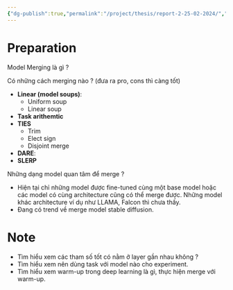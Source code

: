 ```yaml
---
{"dg-publish":true,"permalink":"/project/thesis/report-2-25-02-2024/","tags":["gardenEntry"]}
---
```



# Preparation

Model Merging là gì ?

Có những cách merging nào ? (đưa ra pro, cons thì càng tốt)
- **Linear (model soups)**:
	- Uniform soup
	- Linear soup
- **Task arithemtic**
- **TIES**
	- Trim
	- Elect sign
	- Disjoint merge
- **DARE**:
- **SLERP**

Những dạng model quan tâm để merge ?
- Hiện tại chỉ những model được fine-tuned cùng một base model hoặc các model có cùng architecture cũng có thể merge được. Những model khác architecture ví dụ như LLAMA, Falcon thì chưa thấy.
- Đang có trend về merge model stable diffusion.
# Note

- Tìm hiểu xem các tham số tốt có nằm ở layer gần nhau không ?
- Tìm hiểu xem nên dùng task với model nào cho experiment.
- Tìm hiểu xem warm-up trong deep learning là gì, thực hiện merge với warm-up.